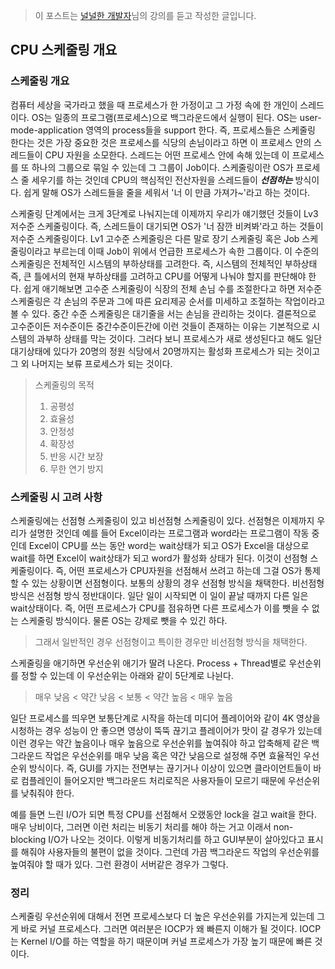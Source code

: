> 이 포스트는 [널널한 개발자](https://www.inflearn.com/course/%EA%B3%B0%EC%B1%85-%EC%89%BD%EA%B2%8C-%EB%B0%B0%EC%9A%B0%EB%8A%94-%EC%9A%B4%EC%98%81%EC%B2%B4%EC%A0%9C/dashboard)님의 강의를 듣고 작성한 글입니다.

## CPU 스케줄링 개요

### 스케줄링 개요

컴퓨터 세상을 국가라고 했을 때 프로세스가 한 가정이고 그 가정 속에 한 개인이 스레드이다. OS는 일종의 프로그램(프로세스)으로 백그라운드에서 실행이 된다. OS는 user-mode-application 영역의 process들을 support 한다. 즉, 프로세스들은 스케줄링 한다는 것은 가장 중요한 것은 프로세스를 식당의 손님이라고 하면 이 프로세스 안의 스레드들이 CPU 자원을 소모한다. 스레드는 어떤 프로세스 안에 속해 있는데 이 프로세스를 또 하나의 그룹으로 묶일 수 있는데 그 그룹이 Job이다. 스케줄링이란 OS가 프로세스 줄 세우기를 하는 것인데 CPU의 핵심적인 전산자원을 스레드들이 **_선점하는_** 방식이다. 쉽게 말해 OS가 스레드들을 줄을 세워서 '너 이 만큼 가져가~'라고 하는 것이다.

스케줄링 단계에서는 크게 3단계로 나눠지는데 이제까지 우리가 얘기했던 것들이 Lv3 저수준 스케줄링이다. 즉, 스레드들이 대기되면 OS가 '너 잠깐 비켜봐'라고 하는 것들이 저수준 스케줄링이다. Lv1 고수준 스케줄링은 다른 말로 장기 스케줄링 혹은 Job 스케줄링이라고 부르는데 이때 Job이 위에서 언급한 프로세스가 속한 그룹이다. 이 수준의 스케줄링은 전체적인 시스템의 부하상태를 고려한다. 즉, 시스템의 전체적인 부하상태 즉, 큰 틀에서의 현재 부하상태를 고려하고 CPU를 어떻게 나눠야 할지를 판단해야 한다. 쉽게 애기해보면 고수준 스케줄링이 식장의 전체 손님 수를 조절한다고 하면 저수준 스케줄링은 각 손님의 주문과 그에 따른 요리제공 순서를 미세하고 조절하는 작업이라고 볼 수 있다. 중간 수준 스케줄링은 대기줄을 서는 손님을 관리하는 것이다. 결론적으로 고수준이든 저수준이든 중간수준이든간에 이런 것들이 존재하는 이유는 기본적으로 시스템의 과부하 상태를 막는 것이다. 그러다 보니 프로세스가 새로 생성된다고 해도 일단 대기상태에 있다가 20명의 정원 식당에서 20명까지는 활성화 프로세스가 되는 것이고 그 외 나머지는 보류 프로세스가 되는 것이다.

> 스케줄링의 목적
>
> 1.  공평성
> 2.  효율성
> 3.  안정성
> 4.  확장성
> 5.  반응 시간 보장
> 6.  무한 연기 방지

### 스케줄링 시 고려 사항

스케줄링에는 선점형 스케줄링이 있고 비선점형 스케줄링이 있다. 선점형은 이제까지 우리가 설명한 것인데 예를 들어 Excel이라는 프로그램과 word라는 프로그램이 작동 중인데 Excel이 CPU를 쓰는 동안 word는 wait상태가 되고 OS가 Excel을 대상으로 wait를 하면 Excel이 wait상태가 되고 word가 활성화 상태가 된다. 이것이 선점형 스케줄링이다. 즉, 어떤 프로세스가 CPU자원을 선점해서 쓰려고 하는데 그걸 OS가 통제할 수 있는 상황이면 선점형이다. 보통의 상황의 경우 선점형 방식을 채택한다. 비선점형 방식은 선점형 방식 정반대이다. 일단 일이 시작되면 이 일이 끝날 때까지 다른 일은 wait상태이다. 즉, 어떤 프로세스가 CPU를 점유하면 다른 프로세스가 이를 뺏을 수 없는 스케줄링 방식이다. 물론 OS는 강제로 뺏을 수 있긴 하다.

> 그래서 일반적인 경우 선점형이고 특이한 경우만 비선점형 방식을 채택한다.

스케줄링을 애기하면 우선순위 애기가 딸려 나온다. Process + Thread별로 우선순위를 정할 수 있는데 이 우선순위는 아래와 같이 5단계로 나뉜다.

> 매우 낮음 < 약간 낮음 < 보통 < 약간 높음 < 매우 높음

일단 프로세스를 띄우면 보통단계로 시작을 하는데 미디어 플레이어와 같이 4K 영상을 시청하는 경우 성능이 안 좋으면 영상이 뚝뚝 끊기고 플레이어가 맛이 갈 경우가 있는데 이런 경우는 약간 높음이나 매우 높음으로 우선순위를 높여줘야 하고 압축해제 같은 백그라운드 작업은 우선순위를 매우 낮음 혹은 약간 낮음으로 설정해 주면 효율적인 우선순위 방식이다. 즉, GUI를 가지는 전면부는 끊기거나 이상이 있으면 클라이언트들이 바로 컴플레인이 들어오지만 백그라운드 처리로직은 사용자들이 모르기 때문에 우선순위를 낮춰줘야 한다.

예를 들면 느린 I/O가 되면 특정 CPU를 선점해서 오랬동안 lock을 걸고 wait을 한다. 매우 낭비이다, 그러면 이런 처리는 비동기 처리를 해야 하는 거고 이래서 non-blocking I/O가 나오는 것이다. 이렇게 비동기처리를 하고 GUI부분이 살아있다고 표시를 해줘야 사용자들의 불편이 없을 것이다. 그런데 가끔 백그라운드 작업의 우선순위를 높여줘야 할 때가 있다. 그런 환경이 서버같은 경우가 그렇다.

### 정리

스케줄링 우선순위에 대해서 전면 프로세스보다 더 높은 우선순위를 가지는게 있는데 그게 바로 커널 프로세스다. 그러면 여러분은 IOCP가 왜 빠른지 이해가 될 것이다. IOCP는 Kernel I/O를 하는 역할을 하기 때문이며 커널 프로세스가 가장 높기 때문에 빠른 것이다.
